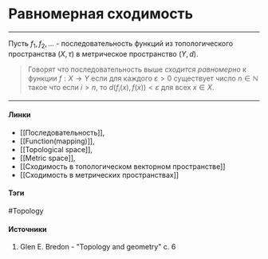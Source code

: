 # Равномерная сходимость
***
Пусть $f_{1},f_{2},\dots$ - последовательность функций из топологического пространства $(X,\tau)$ в метрическое пространство $(Y,d)$.
>Говорят что последовательность выше *сходится равномерно* к функции $f:X\to Y$ если для каждого $\varepsilon>0$ существует число $n\in\mathbb{N}$ такое что если $i>n$, то $d(f_{i}(x),f(x))<\varepsilon$ для всех $x\in X$.
***
#### Линки
- [[Последовательность]],
- [[Function(mapping)]],
- [[Topological space]],
- [[Metric space]],
- [[Сходимость в топологическом векторном пространстве]]
- [[Сходимость в метрических пространствах]]
#### Тэги
 #Topology 
#### Источники
1. Glen E. Bredon - "Topology and geometry" c. 6